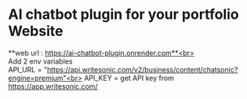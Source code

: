 # AI chatbot plugin for your portfolio Website

**web url : https://ai-chatbot-plugin.onrender.com**<br><br>
Add 2 env variables<br> 
API_URL = "https://api.writesonic.com/v2/business/content/chatsonic?engine=premium"<br> 
API_KEY = get API key from https://app.writesonic.com/<br> 


